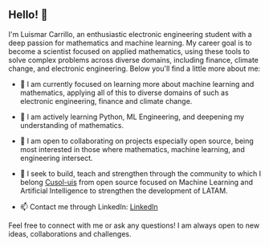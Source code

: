 ## Hello! 👋

I'm Luismar Carrillo, an enthusiastic electronic engineering student with a deep passion for mathematics and machine learning. My career goal is to become a scientist focused on applied mathematics, using these tools to solve complex problems across diverse domains, including finance, climate change, and electronic engineering. Below you'll find a little more about me:

- 🔭 I am currently focused on learning more about machine learning and mathematics, applying all of this to diverse domains of such as electronic engineering, finance and climate change. 
- 🌱 I am actively learning Python, ML Engineering, and deepening my understanding of mathematics.
- 👯 I am open to collaborating on projects especially open source, being most interested in those where mathematics, machine learning, and engineering intersect. 
- 🤔 I seek to build, teach and strengthen through the community to which I belong [Cusol-uis](https://cusol.uis.edu.co/) from open source focused on Machine Learning and Artificial Intelligence to strengthen the development of LATAM.

- 📫 Contact me through LinkedIn: [LinkedIn](https://linkedin.com/in/luismarcarrillo)

Feel free to connect with me or ask any questions! I am always open to new ideas, collaborations and challenges.
